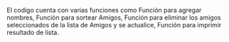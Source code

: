 El codigo cuenta con varias funciones como Función para agregar nombres, Función para sortear Amigos, Función para eliminar los amigos seleccionados de la lista de Amigos y se actualice,  Función para imprimir resultado de lista.
